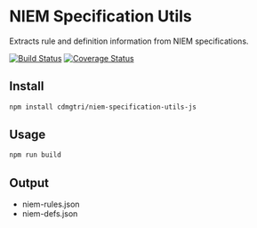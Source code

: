 
# NIEM Specification Utils

Extracts rule and definition information from NIEM specifications.

[![Build Status](https://travis-ci.org/cdmgtri/niem-specification-utils-js.svg?branch=dev)](https://travis-ci.org/cdmgtri/niem-specification-utils-js)
[![Coverage Status](https://coveralls.io/repos/github/cdmgtri/niem-specification-utils-js/badge.svg?branch=dev)](https://coveralls.io/github/cdmgtri/niem-specification-utils-js?branch=dev)

## Install

```bash
npm install cdmgtri/niem-specification-utils-js
```

## Usage

```bash
npm run build
```

## Output

- niem-rules.json
- niem-defs.json
